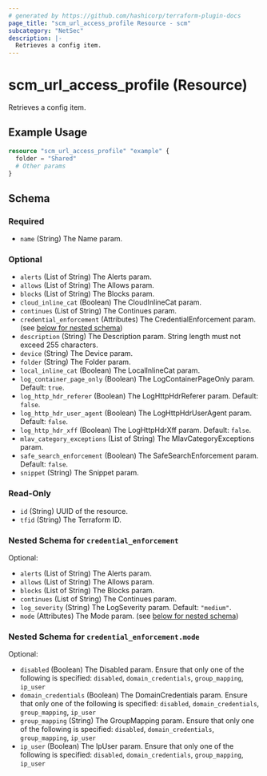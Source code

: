 ```yaml
---
# generated by https://github.com/hashicorp/terraform-plugin-docs
page_title: "scm_url_access_profile Resource - scm"
subcategory: "NetSec"
description: |-
  Retrieves a config item.
---
```


# scm_url_access_profile (Resource)

Retrieves a config item.

## Example Usage

```terraform
resource "scm_url_access_profile" "example" {
  folder = "Shared"
  # Other params
}
```

<!-- schema generated by tfplugindocs -->
## Schema

### Required

- `name` (String) The Name param.

### Optional

- `alerts` (List of String) The Alerts param.
- `allows` (List of String) The Allows param.
- `blocks` (List of String) The Blocks param.
- `cloud_inline_cat` (Boolean) The CloudInlineCat param.
- `continues` (List of String) The Continues param.
- `credential_enforcement` (Attributes) The CredentialEnforcement param. (see [below for nested schema](#nestedatt--credential_enforcement))
- `description` (String) The Description param. String length must not exceed 255 characters.
- `device` (String) The Device param.
- `folder` (String) The Folder param.
- `local_inline_cat` (Boolean) The LocalInlineCat param.
- `log_container_page_only` (Boolean) The LogContainerPageOnly param. Default: `true`.
- `log_http_hdr_referer` (Boolean) The LogHttpHdrReferer param. Default: `false`.
- `log_http_hdr_user_agent` (Boolean) The LogHttpHdrUserAgent param. Default: `false`.
- `log_http_hdr_xff` (Boolean) The LogHttpHdrXff param. Default: `false`.
- `mlav_category_exceptions` (List of String) The MlavCategoryExceptions param.
- `safe_search_enforcement` (Boolean) The SafeSearchEnforcement param. Default: `false`.
- `snippet` (String) The Snippet param.

### Read-Only

- `id` (String) UUID of the resource.
- `tfid` (String) The Terraform ID.

<a id="nestedatt--credential_enforcement"></a>
### Nested Schema for `credential_enforcement`

Optional:

- `alerts` (List of String) The Alerts param.
- `allows` (List of String) The Allows param.
- `blocks` (List of String) The Blocks param.
- `continues` (List of String) The Continues param.
- `log_severity` (String) The LogSeverity param. Default: `"medium"`.
- `mode` (Attributes) The Mode param. (see [below for nested schema](#nestedatt--credential_enforcement--mode))

<a id="nestedatt--credential_enforcement--mode"></a>
### Nested Schema for `credential_enforcement.mode`

Optional:

- `disabled` (Boolean) The Disabled param. Ensure that only one of the following is specified: `disabled`, `domain_credentials`, `group_mapping`, `ip_user`
- `domain_credentials` (Boolean) The DomainCredentials param. Ensure that only one of the following is specified: `disabled`, `domain_credentials`, `group_mapping`, `ip_user`
- `group_mapping` (String) The GroupMapping param. Ensure that only one of the following is specified: `disabled`, `domain_credentials`, `group_mapping`, `ip_user`
- `ip_user` (Boolean) The IpUser param. Ensure that only one of the following is specified: `disabled`, `domain_credentials`, `group_mapping`, `ip_user`
